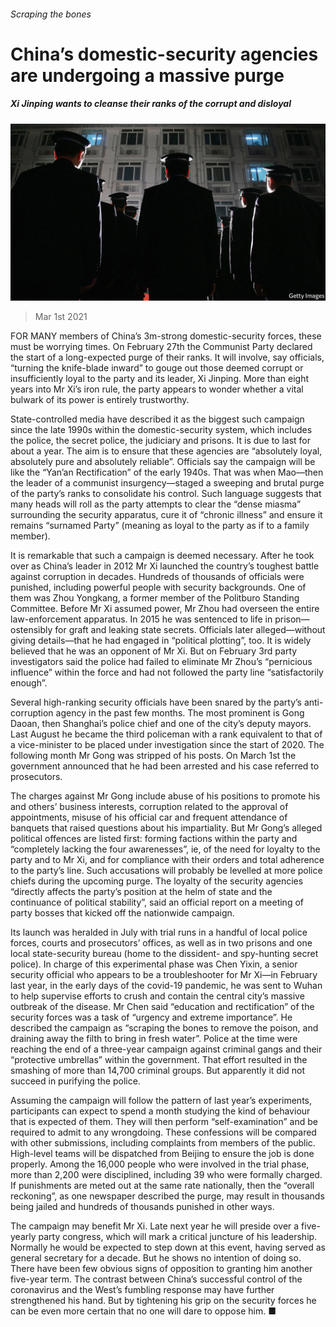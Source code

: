 ###### Scraping the bones

# China’s domestic-security agencies are undergoing a massive purge 

##### Xi Jinping wants to cleanse their ranks of the corrupt and disloyal 

![image](images/20210306_cnp501.jpg) 

> Mar 1st 2021 


FOR MANY members of China’s 3m-strong domestic-security forces, these must be worrying times. On February 27th the Communist Party declared the start of a long-expected purge of their ranks. It will involve, say officials, “turning the knife-blade inward” to gouge out those deemed corrupt or insufficiently loyal to the party and its leader, Xi Jinping. More than eight years into Mr Xi’s iron rule, the party appears to wonder whether a vital bulwark of its power is entirely trustworthy.


State-controlled media have described it as the biggest such campaign since the late 1990s within the domestic-security system, which includes the police, the secret police, the judiciary and prisons. It is due to last for about a year. The aim is to ensure that these agencies are “absolutely loyal, absolutely pure and absolutely reliable”. Officials say the campaign will be like the “Yan’an Rectification” of the early 1940s. That was when Mao—then the leader of a communist insurgency—staged a sweeping and brutal purge of the party’s ranks to consolidate his control. Such language suggests that many heads will roll as the party attempts to clear the “dense miasma” surrounding the security apparatus, cure it of “chronic illness” and ensure it remains “surnamed Party” (meaning as loyal to the party as if to a family member).



It is remarkable that such a campaign is deemed necessary. After he took over as China’s leader in 2012 Mr Xi launched the country’s toughest battle against corruption in decades. Hundreds of thousands of officials were punished, including powerful people with security backgrounds. One of them was Zhou Yongkang, a former member of the Politburo Standing Committee. Before Mr Xi assumed power, Mr Zhou had overseen the entire law-enforcement apparatus. In 2015 he was sentenced to life in prison—ostensibly for graft and leaking state secrets. Officials later alleged—without giving details—that he had engaged in “political plotting”, too. It is widely believed that he was an opponent of Mr Xi. But on February 3rd party investigators said the police had failed to eliminate Mr Zhou’s “pernicious influence” within the force and had not followed the party line “satisfactorily enough”.


Several high-ranking security officials have been snared by the party’s anti-corruption agency in the past few months. The most prominent is Gong Daoan, then Shanghai’s police chief and one of the city’s deputy mayors. Last August he became the third policeman with a rank equivalent to that of a vice-minister to be placed under investigation since the start of 2020. The following month Mr Gong was stripped of his posts. On March 1st the government announced that he had been arrested and his case referred to prosecutors.


The charges against Mr Gong include abuse of his positions to promote his and others’ business interests, corruption related to the approval of appointments, misuse of his official car and frequent attendance of banquets that raised questions about his impartiality. But Mr Gong’s alleged political offences are listed first: forming factions within the party and “completely lacking the four awarenesses”, ie, of the need for loyalty to the party and to Mr Xi, and for compliance with their orders and total adherence to the party’s line. Such accusations will probably be levelled at more police chiefs during the upcoming purge. The loyalty of the security agencies “directly affects the party’s position at the helm of state and the continuance of political stability”, said an official report on a meeting of party bosses that kicked off the nationwide campaign.


Its launch was heralded in July with trial runs in a handful of local police forces, courts and prosecutors’ offices, as well as in two prisons and one local state-security bureau (home to the dissident- and spy-hunting secret police). In charge of this experimental phase was Chen Yixin, a senior security official who appears to be a troubleshooter for Mr Xi—in February last year, in the early days of the covid-19 pandemic, he was sent to Wuhan to help supervise efforts to crush and contain the central city’s massive outbreak of the disease. Mr Chen said “education and rectification” of the security forces was a task of “urgency and extreme importance”. He described the campaign as “scraping the bones to remove the poison, and draining away the filth to bring in fresh water”. Police at the time were reaching the end of a three-year campaign against criminal gangs and their “protective umbrellas” within the government. That effort resulted in the smashing of more than 14,700 criminal groups. But apparently it did not succeed in purifying the police.


Assuming the campaign will follow the pattern of last year’s experiments, participants can expect to spend a month studying the kind of behaviour that is expected of them. They will then perform “self-examination” and be required to admit to any wrongdoing. These confessions will be compared with other submissions, including complaints from members of the public. High-level teams will be dispatched from Beijing to ensure the job is done properly. Among the 16,000 people who were involved in the trial phase, more than 2,200 were disciplined, including 39 who were formally charged. If punishments are meted out at the same rate nationally, then the “overall reckoning”, as one newspaper described the purge, may result in thousands being jailed and hundreds of thousands punished in other ways.


The campaign may benefit Mr Xi. Late next year he will preside over a five-yearly party congress, which will mark a critical juncture of his leadership. Normally he would be expected to step down at this event, having served as general secretary for a decade. But he shows no intention of doing so. There have been few obvious signs of opposition to granting him another five-year term. The contrast between China’s successful control of the coronavirus and the West’s fumbling response may have further strengthened his hand. But by tightening his grip on the security forces he can be even more certain that no one will dare to oppose him. ■

